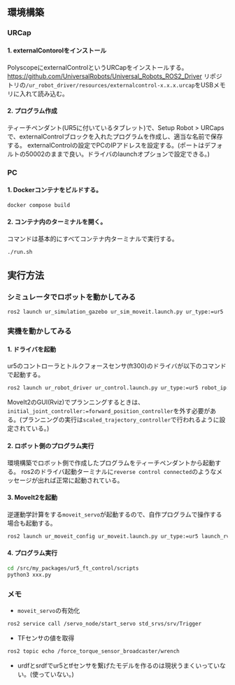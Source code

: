 ## 環境構築
### URCap
#### 1. externalContorolをインストール
PolyscopeにexternalControlというURCapをインストールする。
https://github.com/UniversalRobots/Universal_Robots_ROS2_Driver リポジトリの`/ur_robot_driver/resources/externalcontrol-x.x.x.urcap`をUSBメモリに入れて読み込む。
#### 2. プログラム作成
ティーチペンダント(UR5に付いているタブレット)で、Setup Robot > URCapsで、externalControlブロックを入れたプログラムを作成し、適当な名前で保存する。
externalControlの設定でPCのIPアドレスを設定する。(ポートはデフォルトの50002のままで良い。ドライバのlaunchオプションで設定できる。)
### PC
#### 1. Dockerコンテナをビルドする。
```bash
docker compose build
```
#### 2. コンテナ内のターミナルを開く。
コマンドは基本的にすべてコンテナ内ターミナルで実行する。
```bash
./run.sh
```
## 実行方法
### シミュレータでロボットを動かしてみる
```bash
ros2 launch ur_simulation_gazebo ur_sim_moveit.launch.py ur_type:=ur5
```

### 実機を動かしてみる
#### 1. ドライバを起動
ur5のコントローラとトルクフォースセンサ(ft300)のドライバが以下のコマンドで起動する。
```bash
ros2 launch ur_robot_driver ur_control.launch.py ur_type:=ur5 robot_ip:=${ROBOT_IP} use_sim_time:=false launch_rviz:=false initial_joint_controller:=forward_position_controller
```
MoveIt2のGUI(Rviz)でプランニングするときは、`initial_joint_controller:=forward_position_controller`を外す必要がある。(プランニングの実行は`scaled_trajectory_controller`で行われるように設定されている。)

#### 2. ロボット側のプログラム実行
環境構築でロボット側で作成したプログラムをティーチペンダントから起動する。
ros2のドライバ起動ターミナルに`reverse control connected`のようなメッセージが出れば正常に起動されている。

#### 3. MoveIt2を起動
逆運動学計算をする`moveit_servo`が起動するので、自作プログラムで操作する場合も起動する。
```bash
ros2 launch ur_moveit_config ur_moveit.launch.py ur_type:=ur5 launch_rviz:=true
```

#### 4. プログラム実行
```bash
cd /src/my_packages/ur5_ft_control/scripts
python3 xxx.py
```

### メモ
- `moveit_servo`の有効化
```bash
ros2 service call /servo_node/start_servo std_srvs/srv/Trigger
```

- TFセンサの値を取得
```bash
ros2 topic echo /force_torque_sensor_broadcaster/wrench
```

- urdfとsrdfでur5とtfセンサを繋げたモデルを作るのは現状うまくいっていない。(使っていない。)